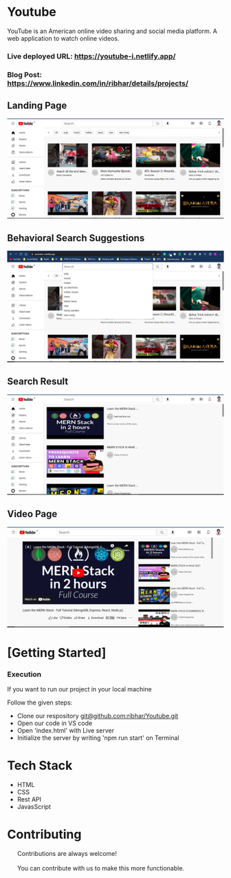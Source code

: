 <h1>Youtube</h1>
YouTube is an American online video sharing and social media platform. A web application to watch online videos.

### Live deployed URL: https://youtube-i.netlify.app/

### Blog Post: https://www.linkedin.com/in/ribhar/details/projects/


 <h2>Landing Page</h2>
    <img src="https://github.com/ribhar/Youtube/blob/main/assets/land.png" />
    <h2>Behavioral Search Suggestions</h2>
    <img src="https://github.com/ribhar/Youtube/blob/main/assets/searched.PNG" />
       <h2>Search Result</h2>
    <img src="https://github.com/ribhar/Youtube/blob/main/assets/list.PNG" />
        <h2>Video Page</h2>
    <img src="https://github.com/ribhar/Youtube/blob/main/assets/video.PNG" />
    <h1>[Getting Started]</h1>
    <h3>Execution</h3>
    <p>If you want to run our project in your local machine</p>
    <p>Follow the given steps:</p>
    <ul>
        <li>Clone our respository <a href="git@github.com:ribhar/Youtube.git">git@github.com:ribhar/Youtube.git</a></li>
        <li>Open our code in VS code</li>
        <li>Open 'index.html' with Live server</li>
        <li>Initialize the server by writing 'npm run start' on Terminal</li>
    </ul>
        <h1>Tech Stack</h1>
    <ul>
        <li>HTML</li>
        <li>CSS</li>
        <li>Rest API</li>
        <li>JavasScript</li>
    </ul>
    </ul>
       <h1>Contributing</h1>
    <ul>
        Contributions are always welcome!<br><br>
        You can contribute with us to make this more functionable.
    </ul>
   
